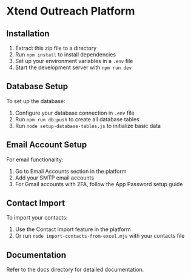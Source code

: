 # Xtend Outreach Platform

## Installation

1. Extract this zip file to a directory
2. Run `npm install` to install dependencies
3. Set up your environment variables in a `.env` file
4. Start the development server with `npm run dev`

## Database Setup

To set up the database:

1. Configure your database connection in `.env` file
2. Run `npm run db:push` to create all database tables
3. Run `node setup-database-tables.js` to initialize basic data

## Email Account Setup

For email functionality:

1. Go to Email Accounts section in the platform
2. Add your SMTP email accounts
3. For Gmail accounts with 2FA, follow the App Password setup guide

## Contact Import

To import your contacts:

1. Use the Contact Import feature in the platform
2. Or run `node import-contacts-from-excel.mjs` with your contacts file

## Documentation

Refer to the docs directory for detailed documentation.
